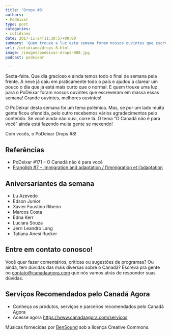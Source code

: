 ```yaml
---
title: 'Drops #8'
authors:
- Podeixar
type: post
categories:
- cotidiano
date: 2017-11-24T11:30:57+00:00
summary: 'Quem trouxe a luz esta semana foram nossos ouvintes que escreveram em massa pra gente! Grande ouvintes, melhores ouvintes! No ar: PoDeixar Drops!'
url: /cotidiano/drops-8.html
image: /images/podeixar-drops-008.jpg
podcast: podeixar

---
```

Sexta-feira. Que dia gracioso e ainda temos todo o final de semana pela frente. A neve já caiu em praticamente todo o país e ajudou a clarear um pouco o dia que já está mais curto que o normal. E quem trouxe uma luz para o PoDeixar foram nossos ouvintes que escreveram em massa essas semana! Grande ouvintes, melhores ouvintes!

O PoDeixar desta semana foi um tema polêmica. Mas, se por um lado muita gente ficou ofendida, pelo outro recebemos vários agradecimentos pelo conteúdo. Se você ainda não ouvi, corre lá. O tema &#8220;O Canadá não é para você&#8221; ainda está fazendo muita gente se mexendo!

Com vocês, o PoDeixar Drops #8!



## Referências

  * PoDeixar #171 &#8211; O Canadá não é para você
  * [Franglish #7 &#8211; Immigration and adaptation / l&#8217;immigration et l&#8217;adaptation][1]

## Aniversariantes da semana

  * Lu Azevedo
  * Edson Junior
  * Xavier Faustino Ribeiro
  * Marcos Costa
  * Edna Kerr
  * Luciara Souza
  * Jerri Leandro Lang
  * Tatiana Anesi Rucker

## Entre em contato conosco!

Você quer fazer comentários, críticas ou sugestões de programas? Ou ainda, tem dúvidas das mais diversas sobre o Canadá? Escreva pra gente no <contato@canadaagora.com> que nós vamos atrás de responder suas dúvidas.

## Serviços Recomendados pelo Canadá Agora

  * Conheça os produtos, serviços e parceiros recomendados pelo Canadá Agora
  * Acesse agora <https://www.canadaagora.com/servicos>

Músicas fornecidas por <a href="http://www.bensound.com/" target="_blank" rel="noopener noreferrer">BenSound</a> sob a licença Creative Commons.

 [1]: https://www.canadaagora.com/franglish/immigration-adaptation.html